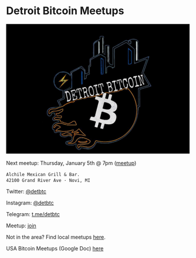 # Detroit Bitcoin Meetups

<img src="images/photo_2021-10-11_10-59-55.jpg" width="500" />


Next meetup: Thursday, January 5th @ 7pm ([meetup](https://www.meetup.com/detbtc/events/290482175/))

```
Alchile Mexican Grill & Bar.
42100 Grand River Ave · Novi, MI
```

Twitter: [@detbtc](https://twitter.com/detbtc)

Instagram: [@detbtc](https://www.instagram.com/detbtc/)

Telegram: [t.me/detbtc](https://t.me/detbtc)

Meetup: [join](https://www.meetup.com/detbtc/)


Not in the area? Find local meetups [here](https://bitcoin-only.com/meetups).

USA Bitcoin Meetups (Google Doc) [here](https://docs.google.com/spreadsheets/d/1UzyzzI08MJjW3qPniMIJrWlwfGbH_aeUJgzfFa-D4YY/edit#gid=0)

